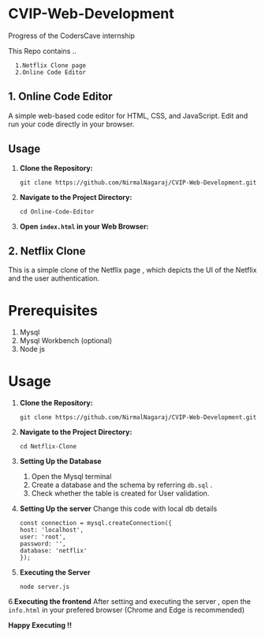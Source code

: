 # CVIP-Web-Development
Progress of the CodersCave internship

This Repo contains ..
  ```
    1.Netflix Clone page
    2.Online Code Editor
```

## 1. Online Code Editor

A simple web-based code editor for HTML, CSS, and JavaScript. Edit and run your code directly in your browser.

## Usage

1. **Clone the Repository:**

   ```
   git clone https://github.com/NirmalNagaraj/CVIP-Web-Development.git
   ```

2. **Navigate to the Project Directory:**

   ```
   cd Online-Code-Editor
   ```

3. **Open `index.html` in your Web Browser:**


## 2. Netflix Clone
This is a simple clone of the Netflix page , which depicts the UI of the Netflix and the user authentication.

# Prerequisites
  1. Mysql
  2. Mysql Workbench (optional)
  3. Node js
     
# Usage

1. **Clone the Repository:**

   ```
   git clone https://github.com/NirmalNagaraj/CVIP-Web-Development.git
   ```

2. **Navigate to the Project Directory:**

   ```
   cd Netflix-Clone
   ```
3. **Setting Up the Database**
    
    1. Open the Mysql terminal
    2. Create a database and the schema by referring `db.sql` .
    3. Check whether the table is created for User validation.

4. **Setting Up the server**
     Change this code with local db details
     ```
     const connection = mysql.createConnection({
    host: 'localhost',
    user: 'root',
    password: '',
    database: 'netflix'
    });
    ```
5. **Executing the Server**
   ```
   node server.js
   ```
6.**Executing the frontend**
    After setting and executing the server , open the `info.html` in your prefered browser (Chrome and Edge is recommended)

**Happy Executing !!**
